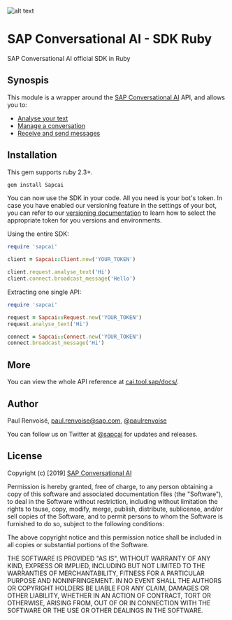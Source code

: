 

[logo]: https://cdn.cai.tool.sap/brand/sapcai/sap-cai-black.svg "SAP Conversational AI"

![alt text][logo]

# SAP Conversational AI - SDK Ruby

SAP Conversational AI official SDK in Ruby

## Synospis

This module is a wrapper around the [SAP Conversational AI](https://cai.tool.sap) API, and allows you to:
* [Analyse your text](https://github.com/SAPConversationalAI/SDK-Ruby/wiki/01---Analyse-text)
* [Manage a conversation](https://github.com/SAPConversationalAI/SDK-Ruby/wiki/02---Manage-conversation)
* [Receive and send messages](https://github.com/SAPConversationalAI/SDK-Ruby/wiki/03---Receive-and-send-messages)

## Installation

This gem supports ruby 2.3+.

```bash
gem install Sapcai
```

You can now use the SDK in your code. All you need is your bot's token. In case you have enabled our versioning feature in the settings of your bot, you can refer to our [versioning documentation](https://cai.tools.sap/docs/concepts/versioning) to learn how to select the appropriate token for you versions and environments.

Using the entire SDK:
```ruby
require 'sapcai'

client = Sapcai::Client.new('YOUR_TOKEN')

client.request.analyse_text('Hi')
client.connect.broadcast_message('Hello')
```

Extracting one single API:
```ruby
require 'sapcai'

request = Sapcai::Request.new('YOUR_TOKEN')
request.analyse_text('Hi')

connect = Sapcai::Connect.new('YOUR_TOKEN')
connect.broadcast_message('Hi')
```

## More

You can view the whole API reference at [cai.tool.sap/docs/](https://cai.tool.sap/docs/api-reference).


## Author

Paul Renvoisé, paul.renvoise@sap.com, [@paulrenvoise](https://twitter.com/paulrenvoise)

You can follow us on Twitter at [@sapcai](https://twitter.com/sapcai) for updates and releases.


## License

Copyright (c) [2019] [SAP Conversational AI](https://cai.tool.sap)

Permission is hereby granted, free of charge, to any person obtaining a copy
of this software and associated documentation files (the "Software"), to deal
in the Software without restriction, including without limitation the rights
to tsuse, copy, modify, merge, publish, distribute, sublicense, and/or sell
copies of the Software, and to permit persons to whom the Software is
furnished to do so, subject to the following conditions:

The above copyright notice and this permission notice shall be included in all
copies or substantial portions of the Software.

THE SOFTWARE IS PROVIDED "AS IS", WITHOUT WARRANTY OF ANY KIND, EXPRESS OR
IMPLIED, INCLUDING BUT NOT LIMITED TO THE WARRANTIES OF MERCHANTABILITY,
FITNESS FOR A PARTICULAR PURPOSE AND NONINFRINGEMENT. IN NO EVENT SHALL THE
AUTHORS OR COPYRIGHT HOLDERS BE LIABLE FOR ANY CLAIM, DAMAGES OR OTHER
LIABILITY, WHETHER IN AN ACTION OF CONTRACT, TORT OR OTHERWISE, ARISING FROM,
OUT OF OR IN CONNECTION WITH THE SOFTWARE OR THE USE OR OTHER DEALINGS IN THE
SOFTWARE.
